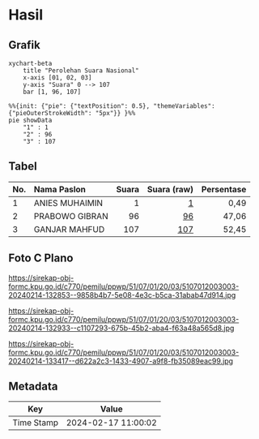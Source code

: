# Hasil

## Grafik

```mermaid
xychart-beta
    title "Perolehan Suara Nasional"
    x-axis [01, 02, 03]
    y-axis "Suara" 0 --> 107
    bar [1, 96, 107]
```

```mermaid
%%{init: {"pie": {"textPosition": 0.5}, "themeVariables": {"pieOuterStrokeWidth": "5px"}} }%%
pie showData
    "1" : 1
    "2" : 96
    "3" : 107
```

## Tabel

| No. | Nama Paslon    | Suara | Suara (raw) | Persentase |
|:--- |:-------------- | -----:| -----------:| ----------:|
| 1   | ANIES MUHAIMIN | 1     | [1][p-1]    | 0,49       |
| 2   | PRABOWO GIBRAN | 96    | [96][p-2]   | 47,06      |
| 3   | GANJAR MAHFUD  | 107   | [107][p-3]  | 52,45      |


[p-1]: https://github.com/gigit-pemilu/pemilu-2024/blob/main/pilpres/hitung-suara/sub/51-bali/sub/07-karangasem/sub/01-rendang/sub/2003-menanga/sub/003-tps/sub/paslon-1.txt
[p-2]: https://github.com/gigit-pemilu/pemilu-2024/blob/main/pilpres/hitung-suara/sub/51-bali/sub/07-karangasem/sub/01-rendang/sub/2003-menanga/sub/003-tps/sub/paslon-2.txt
[p-3]: https://github.com/gigit-pemilu/pemilu-2024/blob/main/pilpres/hitung-suara/sub/51-bali/sub/07-karangasem/sub/01-rendang/sub/2003-menanga/sub/003-tps/sub/paslon-3.txt

## Foto C Plano

https://sirekap-obj-formc.kpu.go.id/c770/pemilu/ppwp/51/07/01/20/03/5107012003003-20240214-132853--9858b4b7-5e08-4e3c-b5ca-31abab47d914.jpg

https://sirekap-obj-formc.kpu.go.id/c770/pemilu/ppwp/51/07/01/20/03/5107012003003-20240214-132933--c1107293-675b-45b2-aba4-f63a48a565d8.jpg

https://sirekap-obj-formc.kpu.go.id/c770/pemilu/ppwp/51/07/01/20/03/5107012003003-20240214-133417--d622a2c3-1433-4907-a9f8-fb35089eac99.jpg


## Metadata

| Key        | Value               |
| ---------- | ------------------- |
| Time Stamp | 2024-02-17 11:00:02 |



